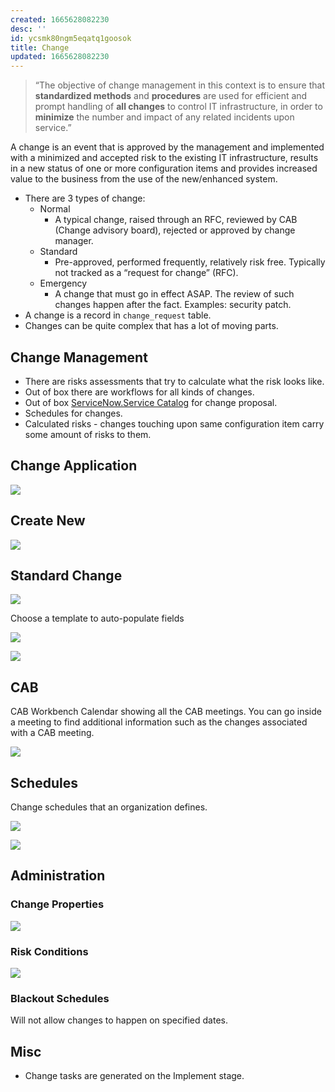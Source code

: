 ```yaml
---
created: 1665628082230
desc: ''
id: ycsmk80ngm5eqatq1goosok
title: Change
updated: 1665628082230
---
```

   
> “The objective of change management in this context is to ensure that **standardized methods** and **procedures** are used for efficient and prompt handling of **all changes** to control IT infrastructure, in order to **minimize** the number and impact of any related incidents upon service.”   
   
A change is an event that is approved by the management and implemented with a minimized and accepted risk to the existing IT infrastructure, results in a new status of one or more configuration items and provides increased value to the business from the use of the new/enhanced system.   
   
   
- There are 3 types of change:   
  - Normal   
    - A typical change, raised through an RFC, reviewed by CAB (Change advisory board), rejected or approved by change manager.   
  - Standard   
    - Pre-approved, performed frequently, relatively risk free. Typically not tracked as a “request for change” (RFC).   
  - Emergency   
    - A change that must go in effect ASAP. The review of such changes happen after the fact. Examples: security patch.   
- A change is a record in `change_request` table.   
- Changes can be quite complex that has a lot of moving parts.   
   
## Change Management   
   
   
- There are risks assessments that try to calculate what the risk looks like.   
- Out of box there are workflows for all kinds of changes.   
- Out of box [ServiceNow.Service Catalog](../devlog/ServiceNow.Service%20Catalog.md) for change proposal.   
- Schedules for changes.   
- Calculated risks - changes touching upon same configuration item carry some amount of risks to them.   
   
## Change Application   
   
![](https://res.cloudinary.com/zubayr/image/upload/v1665519261/wiki/kl8ty2pkprq6nexl6gby.png)   
   
## Create New   
   
![](https://res.cloudinary.com/zubayr/image/upload/v1665580028/wiki/bu4yjduuxqb09h4zfivc.png)   
   
## Standard Change   
   
![](https://res.cloudinary.com/zubayr/image/upload/v1665580088/wiki/vxtbtg8tncljemhuwxe4.png)   
   
Choose a template to auto-populate fields   
   
![](https://res.cloudinary.com/zubayr/image/upload/v1665580153/wiki/zepvmsmsoxbvurc8spev.png)   
   
![](https://res.cloudinary.com/zubayr/image/upload/v1665580197/wiki/ohz5vyc1aid7nsdnrjbk.png)   
   
## CAB   
   
CAB Workbench Calendar showing all the CAB meetings. You can go inside a meeting to find additional information such as the changes associated with a CAB meeting.   
   
![](https://res.cloudinary.com/zubayr/image/upload/v1665580468/wiki/rxyymavsja9fgsrkwlpy.png)   
   
## Schedules   
   
Change schedules that an organization defines.   
   
![](https://res.cloudinary.com/zubayr/image/upload/v1665580688/wiki/xut8ffajs36s7742je9m.png)   
   
![](https://res.cloudinary.com/zubayr/image/upload/v1665580784/wiki/it7t87v6k5bkzpmhbswx.png)   
   
## Administration   
   
### Change Properties   
   
![](https://res.cloudinary.com/zubayr/image/upload/v1665580863/wiki/t1vzgmn1ksuklkvsclxd.png)   
   
### Risk Conditions   
   
![](https://res.cloudinary.com/zubayr/image/upload/v1665580995/wiki/p6ihz5reaka053divbpx.png)   
   
### Blackout Schedules   
   
Will not allow changes to happen on specified dates.   
   
## Misc   
   
   
- Change tasks are generated on the Implement stage.
